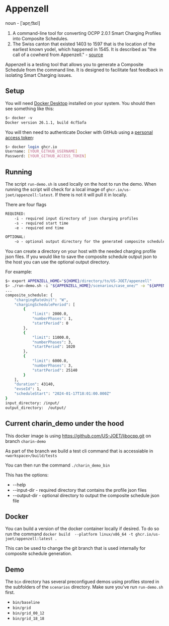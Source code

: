 # Appenzell

noun - [ˈapn̩ˌt͡sɛl]

1. A command-line tool for converting OCPP 2.0.1 Smart Charging Profiles into Composite Schedules.
2. The Swiss canton that existed 1403 to 1597 that is the location of the earliest known yodel, which 
   happened in 1545. It is described as "the call of a cowherd from Appenzell." - [source](https://en.wikipedia.org/wiki/Yodeling#History_of_Alpine_yodeling)

Appenzell is a testing tool that allows you to generate a Composite Schedule from the command line. It is 
designed to facilitate fast feedback in isolating Smart Charging issues. 

## Setup

You will need [Docker Desktop](https://www.docker.com/products/docker-desktop/) installed on your system. You should
then see something like this:

```bash
$> docker -v 
Docker version 26.1.1, build 4cf5afa
```

You will then need to authenticate Docker with GitHub using a
[personal access token](https://docs.github.com/en/authentication/keeping-your-account-and-data-secure/managing-your-personal-access-tokens):

```bash
$> docker login ghcr.io
Username: [YOUR_GITHUB_USERNAME] 
Password: [YOUR_GITHUB_ACCESS_TOKEN] 
```

## Running

The script `run-demo.sh` is used locally on the host to run the demo.
When running the script will check for a local image of `ghcr.io/us-joet/appenzell:latest`.
If there is not it will pull it in locally.

There are four flags

```txt
REQUIRED:   
    -i - required input directory of json charging profiles
    -s - required start time
    -e - required end time

OPTIONAL:
    -o - optional output directory for the generated composite schedule.
```

You can create a directory on your host with the needed charging profile json files.
If you would like to save the composite schedule output json to the host you can use the optional output directory.

For example:

```bash
$> export APPENZELL_HOME="${HOME}/directory/to/US-JOET/appenzell"
$> ./run-demo.sh -i "${APPENZELL_HOME}/scenarios/case_one/" -o "${APPENZELL_HOME}/output/" -s "2024-01-17T18:01:00" -e "2024-01-18T06:00:00"
...
composite_schedule: {
    "chargingRateUnit": "W",
    "chargingSchedulePeriod": [
        {
            "limit": 2000.0,
            "numberPhases": 1,
            "startPeriod": 0
        },
        {
            "limit": 11000.0,
            "numberPhases": 3,
            "startPeriod": 1020
        },
        {
            "limit": 6000.0,
            "numberPhases": 3,
            "startPeriod": 25140
        }
    ],
    "duration": 43140,
    "evseId": 1,
    "scheduleStart": "2024-01-17T18:01:00.000Z"
}
input_directory: /input/
output_directory:  /output/
```

## Current charin_demo under the hood

This docker image is using https://github.com/US-JOET/libocpp.git on branch `charin-demo`

As part of the branch we build a test cli command that is accessiable in `<workspace>/build/tests`

You can then run the command `./charin_demo_bin`

This has the options:
- --help
- --input-dir  - required directory that contains the profile json files
- --output-dir - optional directory to output the composite schedule json file

## Docker

You can build a version of the docker container locally if desired. To do so run the command
`docker build  --platform linux/x86_64 -t ghcr.io/us-joet/appenzell:latest .` 

This can be used to change the git branch that is used internally for composite schedule generation.

## Demo

The `bin` directory has several preconfigued demos using profiles stored in the subfolders of the
`scenarios` directory. Make sure you've run `run-demo.sh` first. 

- `bin/baseline`
- `bin/grid`
- `bin/grid_00_12`
- `bin/grid_18_18`
